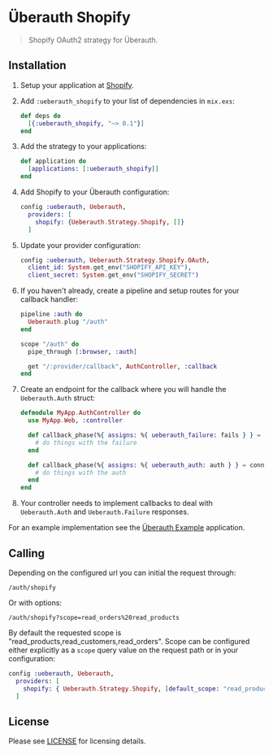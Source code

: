 # Überauth Shopify

> Shopify OAuth2 strategy for Überauth.

## Installation

1. Setup your application at [Shopify](https://app.shopify.com/services/partners/api_clients).

1. Add `:ueberauth_shopify` to your list of dependencies in `mix.exs`:

    ```elixir
    def deps do
      [{:ueberauth_shopify, "~> 0.1"}]
    end
    ```

1. Add the strategy to your applications:

    ```elixir
    def application do
      [applications: [:ueberauth_shopify]]
    end
    ```

1. Add Shopify to your Überauth configuration:

    ```elixir
    config :ueberauth, Ueberauth,
      providers: [
        shopify: {Ueberauth.Strategy.Shopify, []}
      ]
    ```

1.  Update your provider configuration:

    ```elixir
    config :ueberauth, Ueberauth.Strategy.Shopify.OAuth,
      client_id: System.get_env("SHOPIFY_API_KEY"),
      client_secret: System.get_env("SHOPIFY_SECRET")
    ```

1.  If you haven't already, create a pipeline and setup routes for your callback handler:

    ```elixir
    pipeline :auth do
      Ueberauth.plug "/auth"
    end

    scope "/auth" do
      pipe_through [:browser, :auth]

      get "/:provider/callback", AuthController, :callback
    end
    ```

1.  Create an endpoint for the callback where you will handle the `Ueberauth.Auth` struct:

    ```elixir
    defmodule MyApp.AuthController do
      use MyApp.Web, :controller

      def callback_phase(%{ assigns: %{ ueberauth_failure: fails } } = conn, _params) do
        # do things with the failure
      end

      def callback_phase(%{ assigns: %{ ueberauth_auth: auth } } = conn, params) do
        # do things with the auth
      end
    end
    ```

1. Your controller needs to implement callbacks to deal with `Ueberauth.Auth` and `Ueberauth.Failure` responses.

For an example implementation see the [Überauth Example](https://github.com/ueberauth/ueberauth_example) application.

## Calling

Depending on the configured url you can initial the request through:

    /auth/shopify

Or with options:

    /auth/shopify?scope=read_orders%20read_products

By default the requested scope is "read_products,read_customers,read_orders". Scope can be configured either explicitly as a `scope` query value on the request path or in your configuration:

```elixir
config :ueberauth, Ueberauth,
  providers: [
    shopify: { Ueberauth.Strategy.Shopify, [default_scope: "read_products,read_customers,read_orders"] }
  ]
```

## License

Please see [LICENSE](https://github.com/alistairstead/ueberauth_shopify/blob/master/LICENSE) for licensing details.

